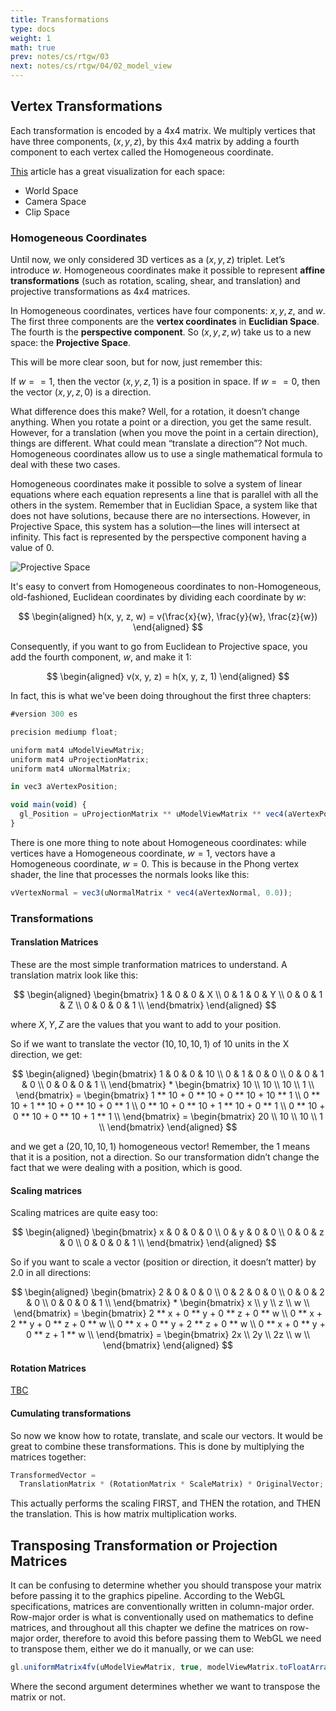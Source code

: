 ```yaml
---
title: Transformations
type: docs
weight: 1
math: true
prev: notes/cs/rtgw/03
next: notes/cs/rtgw/04/02_model_view
---
```


## Vertex Transformations

Each transformation is encoded by a $4$x$4$ matrix. We multiply vertices that have three components, $(x, y, z)$, by this $4$x$4$ matrix by adding a fourth component to each vertex called the Homogeneous coordinate.

[This](https://jsantell.com/model-view-projection) article has a great visualization for each space:

- World Space
- Camera Space
- Clip Space

### Homogeneous Coordinates

Until now, we only considered 3D vertices as a $(x,y,z)$ triplet. Let’s introduce $w$. Homogeneous coordinates make it possible to represent **affine transformations** (such as rotation, scaling, shear, and translation) and projective transformations as $4$x$4$ matrices.

In Homogeneous coordinates, vertices have four components: $x, y, z$, and $w$. The first three components are the **vertex coordinates** in **Euclidian Space**. The fourth is the **perspective component**. So $(x, y, z, w)$ take us to a new space: the **Projective Space**.

This will be more clear soon, but for now, just remember this:

If $w == 1$, then the vector $(x,y,z,1)$ is a position in space.
If $w == 0$, then the vector $(x,y,z,0)$ is a direction.

What difference does this make? Well, for a rotation, it doesn’t change anything. When you rotate a point or a direction, you get the same result. However, for a translation (when you move the point in a certain direction), things are different. What could mean “translate a direction”? Not much. Homogeneous coordinates allow us to use a single mathematical formula to deal with these two cases.

Homogeneous coordinates make it possible to solve a system of linear equations where each equation represents a line that is parallel with all the others in the system. Remember that in Euclidian Space, a system like that does not have solutions, because there are no intersections. However, in Projective Space, this system has a solution—the lines will intersect at infinity. This fact is represented by the perspective component having a value of $0$.

![Projective Space](../../assets/projection_space.png)

It's easy to convert from Homogeneous coordinates to non-Homogeneous, old-fashioned, Euclidean coordinates by dividing each coordinate by $w$:

$$
\begin{aligned}
h(x, y, z, w) = v(\frac{x}{w}, \frac{y}{w}, \frac{z}{w})
\end{aligned}
$$

Consequently, if you want to go from Euclidean to Projective space, you add the fourth component, $w$, and make it $1$:

$$
\begin{aligned}
v(x, y, z) = h(x, y, z, 1)
\end{aligned}
$$

In fact, this is what we've been doing throughout the first three chapters:

```javascript
#version 300 es

precision mediump float;

uniform mat4 uModelViewMatrix;
uniform mat4 uProjectionMatrix;
uniform mat4 uNormalMatrix;

in vec3 aVertexPosition;

void main(void) {
  gl_Position = uProjectionMatrix ** uModelViewMatrix ** vec4(aVertexPosition, 1.0);
}
```

There is one more thing to note about Homogeneous coordinates: while vertices have a Homogeneous coordinate, $w = 1$, vectors have a Homogeneous coordinate, $w = 0$. This is because in the Phong vertex shader, the line that processes the normals looks like this:

```javascript
vVertexNormal = vec3(uNormalMatrix * vec4(aVertexNormal, 0.0));
```

### Transformations

#### Translation Matrices

These are the most simple tranformation matrices to understand. A translation matrix look like this:

$$
\begin{aligned}
\begin{bmatrix}
1 & 0 & 0 & X \\
0 & 1 & 0 & Y \\
0 & 0 & 1 & Z \\
0 & 0 & 0 & 1 \\
\end{bmatrix}
\end{aligned}
$$

where $X,Y,Z$ are the values that you want to add to your position.

So if we want to translate the vector $(10,10,10,1)$ of $10$ units in the X direction, we get:

$$
\begin{aligned}
\begin{bmatrix}
1 & 0 & 0 & 10 \\
0 & 1 & 0 & 0 \\
0 & 0 & 1 & 0 \\
0 & 0 & 0 & 1 \\
\end{bmatrix}
*
\begin{bmatrix}
10 \\
10 \\
10 \\
1 \\
\end{bmatrix} =
\begin{bmatrix}
1 ** 10 + 0 ** 10 + 0 ** 10 + 10 ** 1 \\
0 ** 10 + 1 ** 10 + 0 ** 10 + 0 ** 1 \\
0 ** 10 + 0 ** 10 + 1 ** 10 + 0 ** 1 \\
0 ** 10 + 0 ** 10 + 0 ** 10 + 1 ** 1 \\
\end{bmatrix} =
\begin{bmatrix}
20 \\
10 \\
10 \\
1 \\
\end{bmatrix}
\end{aligned}
$$

and we get a $(20,10,10,1)$ homogeneous vector! Remember, the $1$ means that it is a position, not a direction. So our transformation didn’t change the fact that we were dealing with a position, which is good.

#### Scaling matrices

Scaling matrices are quite easy too:

$$
\begin{aligned}
\begin{bmatrix}
x & 0 & 0 & 0 \\
0 & y & 0 & 0 \\
0 & 0 & z & 0 \\
0 & 0 & 0 & 1 \\
\end{bmatrix}
\end{aligned}
$$

So if you want to scale a vector (position or direction, it doesn’t matter) by $2.0$ in all directions:

$$
\begin{aligned}
\begin{bmatrix}
2 & 0 & 0 & 0 \\
0 & 2 & 0 & 0 \\
0 & 0 & 2 & 0 \\
0 & 0 & 0 & 1 \\
\end{bmatrix}
*
\begin{bmatrix}
x \\
y \\
z \\
w \\
\end{bmatrix} =
\begin{bmatrix}
2 ** x + 0 ** y + 0 ** z + 0 ** w \\
0 ** x + 2 ** y + 0 ** z + 0 ** w \\
0 ** x + 0 ** y + 2 ** z + 0 ** w \\
0 ** x + 0 ** y + 0 ** z + 1 ** w \\
\end{bmatrix} =
\begin{bmatrix}
2x \\
2y \\
2z \\
w \\
\end{bmatrix}
\end{aligned}
$$

#### Rotation Matrices

[TBC](https://www.opengl-tutorial.org/intermediate-tutorials/tutorial-17-quaternions/)

#### Cumulating transformations

So now we know how to rotate, translate, and scale our vectors. It would be great to combine these transformations. This is done by multiplying the matrices together:

```javascript
TransformedVector =
  TranslationMatrix * (RotationMatrix * ScaleMatrix) * OriginalVector;
```

This actually performs the scaling FIRST, and THEN the rotation, and THEN the translation. This is how matrix multiplication works.

## Transposing Transformation or Projection Matrices

It can be confusing to determine whether you should transpose your matrix before passing it to the graphics pipeline. According to the WebGL specifications, matrices are conventionally written in column-major order. Row-major order is what is conventionally used on mathematics to define matrices, and throughout all this chapter we define the matrices on row-major order, therefore to avoid this before passing them to WebGL we need to transpose them, either we do it manually, or we can use:

```javascript
gl.uniformMatrix4fv(uModelViewMatrix, true, modelViewMatrix.toFloatArray());
```

Where the second argument determines whether we want to transpose the matrix or not.
